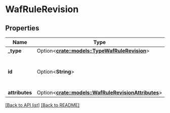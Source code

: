 # WafRuleRevision

## Properties

Name | Type | Description | Notes
------------ | ------------- | ------------- | -------------
**_type** | Option<[**crate::models::TypeWafRuleRevision**](TypeWafRuleRevision.md)> |  | 
**id** | Option<**String**> | Alphanumeric string identifying a WAF rule revision. | [readonly]
**attributes** | Option<[**crate::models::WafRuleRevisionAttributes**](WafRuleRevisionAttributes.md)> |  | 

[[Back to API list]](../README.md#documentation-for-api-endpoints) [[Back to README]](../README.md)


